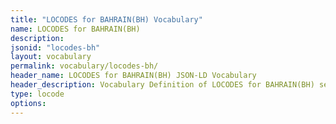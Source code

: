 ```yaml
---
title: "LOCODES for BAHRAIN(BH) Vocabulary"
name: LOCODES for BAHRAIN(BH) 
description: 
jsonid: "locodes-bh"
layout: vocabulary
permalink: vocabulary/locodes-bh/
header_name: LOCODES for BAHRAIN(BH) JSON-LD Vocabulary
header_description: Vocabulary Definition of LOCODES for BAHRAIN(BH) semantics in HTML format. JSON-LD format is available at [locodes-bh.jsonld](https://edi3.org/vocabulary/locodes-bh.jsonld)
type: locode
options:
---
```

